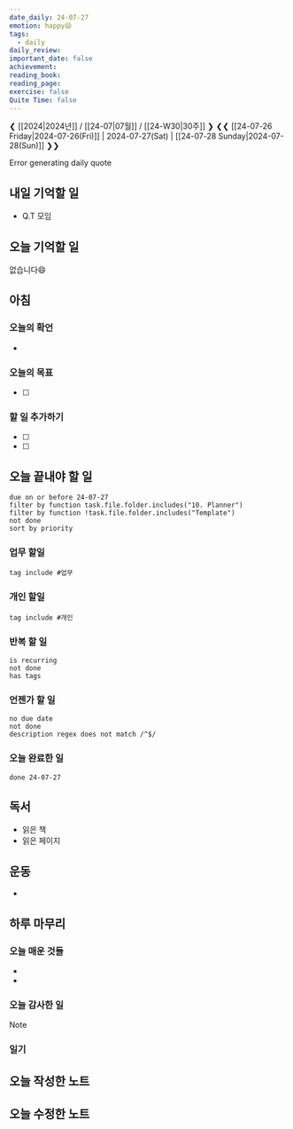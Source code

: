 ```yaml
---
date_daily: 24-07-27
emotion: happy😄
tags:
  - daily
daily_review: 
important_date: false
achievement: 
reading_book: 
reading_page: 
exercise: false
Quite Time: false
---
```


❮ [[2024|2024년]] / [[24-07|07월]] / [[24-W30|30주]] ❯
❮❮ [[24-07-26 Friday|2024-07-26(Fri)]] | 2024-07-27(Sat) | [[24-07-28 Sunday|2024-07-28(Sun)]] ❯❯

Error generating daily quote

## 내일 기억할 일
- Q.T 모임
## 오늘 기억할 일
없습니다😄

## 아침
### 오늘의 확언
-
### 오늘의 목표
- [ ] 
### 할 일 추가하기
- [ ] 
- [ ] 

## 오늘 끝내야 할 일
```tasks
due on or before 24-07-27
filter by function task.file.folder.includes("10. Planner")
filter by function !task.file.folder.includes("Template")
not done
sort by priority
```
### 업무 할일
```tasks
tag include #업무
```
### 개인 할일
```tasks
tag include #개인 
```

### 반복 할 일
```tasks
is recurring
not done
has tags
```

### 언젠가 할 일
```tasks
no due date
not done
description regex does not match /^$/
```

### 오늘 완료한 일
```tasks
done 24-07-27
```

## 독서
- 읽은 책
- 읽은 페이지

## 운동
- 

## 하루 마무리
### 오늘 매운 것들
- 
- 
### 오늘 감사한 일
>[!note]
>
### 일기

## 오늘 작성한 노트
## 오늘 수정한 노트